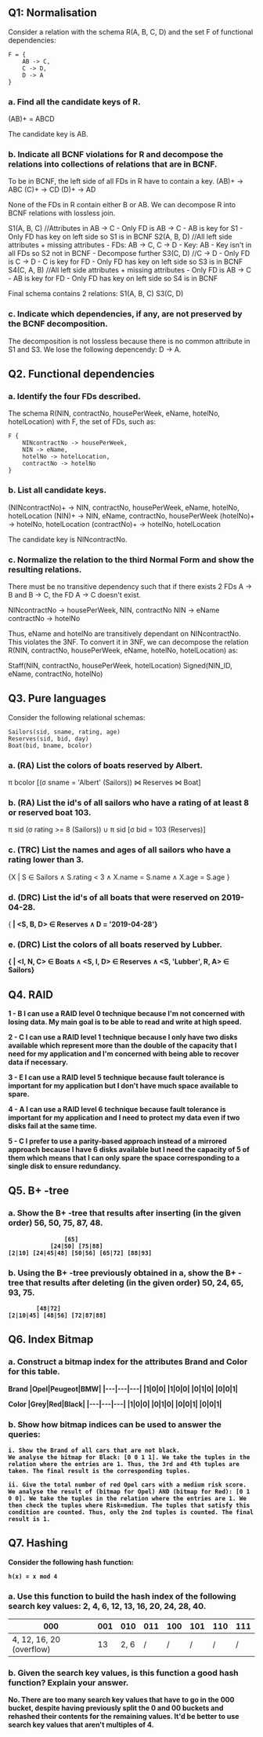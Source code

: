 ## Q1: Normalisation
Consider a relation with the schema R(A, B, C, D) and the set F of functional dependencies:
```
F = {
	AB -> C,
	C -> D,
	D -> A
}
```
### a. Find all the candidate keys of R.
(AB)+ = ABCD

The candidate key is AB.

### b. Indicate all BCNF violations for R and decompose the relations into collections of relations that are in BCNF. 
To be in BCNF, the left side of all FDs in R have to contain a key.
(AB)+ -> ABC
(C)+ -> CD
(D)+ -> AD

None of the FDs in R contain either B or AB. We can decompose R into BCNF relations with lossless join. 

S1(A, B, C) //Attributes in AB -> C
	- Only FD is AB -> C
	- AB is key for S1
	- Only FD has key on left side so S1 is in BCNF
S2(A, B, D) //All left side attributes + missing attributes
	- FDs: AB -> C, C -> D
	- Key: AB
	- Key isn't in all FDs so S2 not in BCNF
	- Decompose further
		S3(C, D) //C -> D
		- Only FD is C -> D
		- C is key for FD
		- Only FD has key on left side so S3 is in BCNF
		S4(C, A, B) //All left side attributes + missing attributes
		- Only FD is AB -> C
		- AB is key for FD
		- Only FD has key on left side so S4 is in BCNF
	
Final schema contains 2 relations:
S1(A, B, C)
S3(C, D)

### c. Indicate which dependencies, if any, are not preserved by the BCNF decomposition. 
The decomposition is not lossless because there is no common attribute in S1 and S3. We lose the following depencendy: D -> A.

## Q2. Functional dependencies
### a. Identify the four FDs described.
The schema R(NIN, contractNo, housePerWeek, eName, hotelNo, hotelLocation) with F, the set of FDs, such as:
```
F {
	NINcontractNo -> housePerWeek,
	NIN -> eName,
	hotelNo -> hotelLocation,
	contractNo -> hotelNo	
}
```

### b. List all candidate keys.
(NINcontractNo)+ -> NIN, contractNo, housePerWeek, eName, hotelNo, hotelLocation
(NIN)+ -> NIN, eName, contractNo, housePerWeek
(hotelNo)+ -> hotelNo, hotelLocation
(contractNo)+ -> hotelNo, hotelLocation

The candidate key is NINcontractNo.

### c. Normalize the relation to the third Normal Form and show the resulting relations.
There must be no transitive dependency such that if there exists 2 FDs A -> B and B -> C, the FD A -> C doesn't exist. 

NINcontractNo -> housePerWeek, NIN, contractNo
NIN -> eName
contractNo -> hotelNo

Thus, eName and hotelNo are transitively dependant on NINcontractNo. This violates the 3NF. To convert it in 3NF, we can decompose the relation R(NIN, contractNo, housePerWeek, eName, hotelNo, hotelLocation) as:

Staff(NIN, contractNo, housePerWeek, hotelLocation)
Signed(NIN_ID, eName, contractNo, hotelNo)

## Q3. Pure languages
Consider the following relational schemas:
```
Sailors(sid, sname, rating, age)
Reserves(sid, bid, day)
Boat(bid, bname, bcolor)
```
### a. (RA) List the colors of boats reserved by Albert. 
π bcolor [(σ sname = 'Albert' (Sailors)) ⋈ Reserves ⋈ Boat]

### b. (RA) List the id's of all sailors who have a rating of at least 8 or reserved boat 103.
π sid (σ rating >= 8 (Sailors)) ∪ π sid [σ bid = 103 (Reserves)]

### c. (TRC) List the names and ages of all sailors who have a rating lower than 3.
{X | S ∈ Sailors ∧ S.rating < 3 ∧ X.name = S.name ∧ X.age = S.age }

### d. (DRC) List the id's of all boats that were reserved on 2019-04-28.
{<B> | <S, B, D> ∈ Reserves ∧ D = '2019-04-28'}

### e. (DRC) List the colors of all boats reserved by Lubber.
{<C> | <I, N, C> ∈ Boats ∧ <S, I, D> ∈ Reserves ∧ <S, 'Lubber', R, A> ∈ Sailors}

## Q4. RAID
1 - B
I can use a RAID level 0 technique because I'm not concerned with losing data. My main goal is to be able to read and write at high speed.

2 - C
I can use a RAID level 1 technique because I only have two disks available which represent more than the double of the capacity that I need for my application and I'm concerned with being able to recover data if necessary.

3 - E
I can use a RAID level 5 technique because fault tolerance is important for my application but I don't have much space available to spare. 

4 - A
I can use a RAID level 6 technique because fault tolerance is important for my application and I need to protect my data even if two disks fail at the same time.

5 - C
I prefer to use a parity-based approach instead of a mirrored approach because I have 6 disks available but I need the capacity of 5 of them which means that I can only spare the space corresponding to a single disk to ensure redundancy.

## Q5. B+ -tree
### a. Show the B+ -tree that results after inserting (in the given order) 56, 50, 75, 87, 48.
```
				[65]
			[24|50]	[75|88]
[2|10] [24|45|48] [50|56] [65|72] [88|93]
```

### b. Using the B+ -tree previously obtained in a, show the B+ -tree that results after deleting (in the given order) 50, 24, 65, 93, 75. 
```
		[48|72]
[2|10|45] [48|56] [72|87|88]
```

## Q6. Index Bitmap
### a. Construct a bitmap index for the attributes Brand and Color for this table.
Brand
|Opel|Peugeot|BMW|
|---|---|---|
|1|0|0|
|1|0|0|
|0|1|0|
|0|0|1|

Color
|Grey|Red|Black|
|---|---|---|
|1|0|0|
|0|1|0|
|0|0|1|
|0|0|1|

### b. Show how bitmap indices can be used to answer the queries:
	i. Show the Brand of all cars that are not black.
	We analyse the bitmap for Black: [0 0 1 1]. We take the tuples in the relation where the entries are 1. Thus, the 3rd and 4th tuples are taken. The final result is the corresponding tuples. 

	ii. Give the total number of red Opel cars with a medium risk score.
	We analyse the result of (bitmap for Opel) AND (bitmap for Red): [0 1 0 0]. We take the tuples in the relation where the entries are 1. We then check the tuples where Risk=medium. The tuples that satisfy this condition are counted. Thus, only the 2nd tuples is counted. The final result is 1. 

## Q7. Hashing
Consider the following hash function:
```
h(x) = x mod 4
```
### a. Use this function to build the hash index of the following search key values: 2, 4, 6, 12, 13, 16, 20, 24, 28, 40.
|000|001|010|011|100|101|110|111|
|---|---|---|---|---|---|---|---|
|4, 12, 16, 20 (overflow)|13|2, 6|/|/|/|/|/|

### b. Given the search key values, is this function a good hash function? Explain your answer.
No. There are too many search key values that have to go in the 000 bucket, despite having previously split the 0 and 00 buckets and rehashed their contents for the remaining values. It'd be better to use search key values that aren't multiples of 4. 
